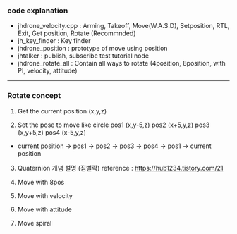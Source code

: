 ### code explanation
- jhdrone_velocity.cpp : Arming, Takeoff, Move(W.A.S.D), Setposition, RTL, Exit, Get position, Rotate (Recommnded)
- jh_key_finder : Key finder
- jhdrone_position : prototype of move using position
- jhtalker : publish, subscribe test tutorial node
- jhdrone_rotate_all : Contain all ways to rotate (4position, 8position, with PI, velocity, attitude)

---
### Rotate concept

1) Get the current position (x,y,z)

2) Set the pose to move like circle
pos1 (x,y-5,z)
pos2 (x+5,y,z)
pos3 (x,y+5,z)
pos4 (x-5,y,z)

- current position -> pos1 -> pos2 -> pos3 -> pos4 -> pos1 -> current position

3) Quaternion 개념 설명 (짐벌락) 
reference : https://hub1234.tistory.com/21

4) Move with 8pos

5) Move with velocity

6) Move with attitude

7) Move spiral

